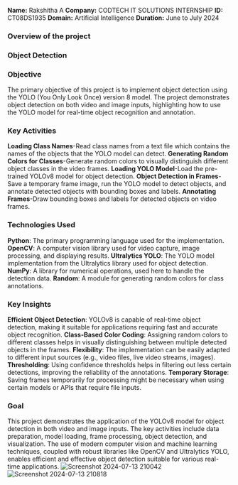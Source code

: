 **Name:** Rakshitha A
**Company:** CODTECH IT SOLUTIONS INTERNSHIP
**ID:** CT08DS1935
**Domain:** Artificial Intelligence
**Duration:** June to July 2024

### Overview of the project
### Object Detection 

### Objective
The primary objective of this project is to implement object detection using the YOLO (You Only Look Once) version 8 model. The project demonstrates object detection on both video and image inputs, highlighting how to use the YOLO model for real-time object recognition and annotation.

### Key Activities
**Loading Class Names**-Read class names from a text file which contains the names of the objects that the YOLO model can detect.
**Generating Random Colors for Classes**-Generate random colors to visually distinguish different object classes in the video frames.
**Loading YOLO Model**-Load the pre-trained YOLOv8 model for object detection.
**Object Detection in Frames**-Save a temporary frame image, run the YOLO model to detect objects, and annotate detected objects with bounding boxes and labels.
**Annotating Frames**-Draw bounding boxes and labels for detected objects on video frames.

### Technologies Used
**Python**: The primary programming language used for the implementation.
**OpenCV**: A computer vision library used for video capture, image processing, and displaying results.
**Ultralytics YOLO**: The YOLO model implementation from the Ultralytics library used for object detection.
**NumPy**: A library for numerical operations, used here to handle the detection data.
**Random**: A module for generating random colors for class annotations.

### Key Insights
**Efficient Object Detection**: YOLOv8 is capable of real-time object detection, making it suitable for applications requiring fast and accurate object recognition.
**Class-Based Color Coding**: Assigning random colors to different classes helps in visually distinguishing between multiple detected objects in the frames.
**Flexibility**: The implementation can be easily adapted to different input sources (e.g., video files, live video streams, images).
**Thresholding**: Using confidence thresholds helps in filtering out less certain detections, improving the reliability of the annotations.
**Temporary Storage**: Saving frames temporarily for processing might be necessary when using certain models or APIs that require file inputs.

### Goal
This project demonstrates the application of the YOLOv8 model for object detection in both video and image inputs. The key activities include data preparation, model loading, frame processing, object detection, and visualization. The use of modern computer vision and machine learning techniques, coupled with robust libraries like OpenCV and Ultralytics YOLO, enables efficient and effective object detection suitable for various real-time applications.
![Screenshot 2024-07-13 210042](https://github.com/user-attachments/assets/826b9209-8194-4296-865b-ff0ccb19ec28)
![Screenshot 2024-07-13 210818](https://github.com/user-attachments/assets/0a906afc-4efe-4a10-b058-b46898b57b7a)
